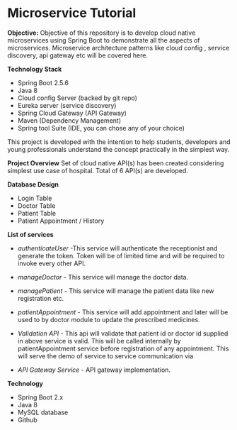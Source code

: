 # Microservice Tutorial

**Objective:** Objective of this repository is to develop cloud native microservices using Spring Boot to demonstrate all the aspects of microservices. Microservice architecture patterns like cloud config , service discovery, api gateway etc will be covered here.

**Technology Stack**
- Spring Boot 2.5.6
- Java 8 
- Cloud config Server (backed by git repo)
- Eureka server (service discovery)
- Spring Cloud Gateway (API Gateway)
- Maven (Dependency Management) 
- Spring tool Suite (IDE, you can chose any of your choice)

This project is developed with the intention to help students, developers and young professionals understand the concept practically in the simplest way. 

**Project Overview** 
Set of cloud native API(s) has  been created considering simplest use case of hospital.  Total of 6 API(s) are developed.

**Database Design**

- Login Table
- Doctor Table
- Patient Table
- Patient Appointment / History

**List of services**

- _authenticateUser_ -This service  will authenticate the receptionist and generate the token. Token will be of limited time and will be required to invoke every other API.
 

- _manageDoctor_ - This service will manage the doctor data. 

- _managePatient_ - This service will manage the patient data like new registration etc.

- _patientAppointment_ - This service will add appointment and later will be used to by doctor module to update the prescribed medicines.


- _Validation API_  - This api will validate that patient id or doctor id supplied in above service is valid.  This will be called internally by patientAppointment service before registration of any appointment.  This will serve the demo of service to service communication via

- _API Gateway Service_ - API gateway implementation.


**Technology**

- Spring Boot 2.x 
- Java 8
- MySQL database 
- Github 
